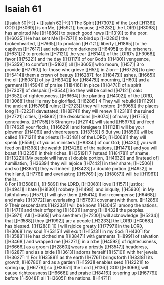 # Isaiah 61
[[Isaiah 60|←]] • [[Isaiah 62|→]]
1 The Spirit [[H7307]] of the Lord [[H136]] GOD [[H3069]] is on Me, [[H5921]] because [[H3282]] the LORD [[H3068]] has anointed Me [[H4886]] to preach good news [[H1319]] to the poor. [[H6035]] He has sent Me [[H7971]] to bind up [[H2280]] the brokenhearted, [[H7665]] to proclaim [[H7121]] liberty [[H1865]] to the captives [[H7617]] and release from darkness [[H6495]] to the prisoners, [[H631]] 
2 to proclaim [[H7121]] the year [[H8141]] of the LORD’s [[H3068]] favor [[H7522]] and the day [[H3117]] of our God’s [[H430]] vengeance, [[H5359]] to comfort [[H5162]] all [[H3605]] who mourn, [[H57]] 
3 to provide [[H7760]] for those who grieve [[H57]] in Zion— [[H6726]] to give [[H5414]] them  a crown of beauty [[H6287]] for [[H8478]] ashes, [[H665]] the oil [[H8081]] of joy [[H8342]] for [[H8478]] mourning, [[H60]] and a garment [[H4594]] of praise [[H8416]] in place [[H8478]] of a spirit [[H7307]] of despair. [[H3544]] So they will be called [[H7121]] oaks [[H352]] of righteousness, [[H6664]] the planting [[H4302]] of the LORD, [[H3068]] that He may be glorified. [[H6286]] 
4 They will rebuild [[H1129]] the ancient [[H5769]] ruins; [[H2723]] they will restore [[H6965]] the places long [[H7223]] devastated; [[H8074]] they will renew [[H2318]] the ruined [[H2721]] cities, [[H5892]] the desolations [[H8074]] of many [[H1755]] generations. [[H1755]] 
5 Strangers [[H2114]] will stand [[H5975]] and feed [[H7462]] your flocks, [[H6629]] and foreigners [[H1121]] will be your plowmen [[H406]] and vinedressers. [[H3755]] 
6 But you [[H859]] will be called [[H7121]] the priests [[H3548]] of the LORD; [[H3068]] they will speak [[H559]] of you as ministers [[H8334]] of our God; [[H430]] you will feed on [[H398]] the wealth [[H2428]] of the nations, [[H1471]] and you will boast [[H3235]] in their riches. [[H3519]] 
7 Instead [[H8478]] of shame, [[H1322]] [My people will have a] double portion, [[H4932]] and [instead of] humiliation, [[H3639]] they will rejoice [[H7442]] in their share; [[H2506]] and so [[H3651]] they will inherit [[H3423]] a double portion [[H4932]] in their land, [[H776]] and everlasting [[H5769]] joy [[H8057]] will be [[H1961]] theirs.  
8 For [[H3588]] I, [[H589]] the LORD, [[H3068]] love [[H157]] justice; [[H4941]] I hate [[H8130]] robbery [[H1498]] and iniquity; [[H5930]] in My faithfulness [[H571]] I will give them [[H5414]] their recompense [[H6468]] and make [[H3772]] an everlasting [[H5769]] covenant with them. [[H1285]] 
9 Their descendants [[H2233]] will be known [[H3045]] among the nations, [[H1471]] and their offspring [[H6631]] among [[H8432]] the peoples. [[H5971]] All [[H3605]] who see them [[H7200]] will acknowledge [[H5234]] that [[H3588]] they [[H1992]] are a people [[H2233]] the LORD [[H3068]] has blessed. [[H1288]] 
10 I will rejoice greatly [[H7797]] in the LORD, [[H3068]] my soul [[H5315]] will exult [[H1523]] in my God; [[H430]] for [[H3588]] He has clothed me [[H3847]] with garments [[H899]] of salvation [[H3468]] and wrapped me [[H3271]] in a robe [[H4598]] of righteousness, [[H6666]] as a groom [[H2860]] wears a priestly [[H3547]] headdress, [[H6287]] and as a bride [[H3618]] adorns herself [[H5710]] with her jewels. [[H3627]] 
11 For [[H3588]] as the earth [[H776]] brings forth [[H3318]] its growth, [[H6780]] and as a garden [[H1593]] enables seed [[H2221]] to spring up, [[H6779]] so [[H3651]] the Lord [[H136]] GOD [[H3068]] will cause righteousness [[H6666]] and praise [[H8416]] to spring up [[H6779]] before [[H5048]] all [[H3605]] the nations. [[H1471]] 
